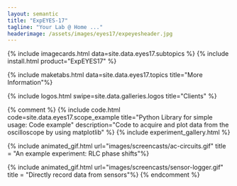 ```yaml
---
layout: semantic
title: "ExpEYES-17"
tagline: "Your Lab @ Home ..."
headerimage: /assets/images/eyes17/expeyesheader.jpg
---
```



{% include imagecards.html data=site.data.eyes17.subtopics %}
{% include install.html product="ExpEYES17"  %}

{% include maketabs.html data=site.data.eyes17.topics title="More Information"%}

{% include logos.html swipe=site.data.galleries.logos title="Clients" %}


{% comment %}
{% include code.html code=site.data.eyes17.scope_example title="Python Library for simple usage: Code example" description="Code to acquire and plot data from the oscilloscope by using matplotlib" %}
{% include experiment_gallery.html %}

{% include animated_gif.html url="images/screencasts/ac-circuits.gif"  title = "An example experiment: RLC phase shifts"%}

{% include animated_gif.html url="images/screencasts/sensor-logger.gif"  title = "Directly record data from sensors"%}
{% endcomment %}
